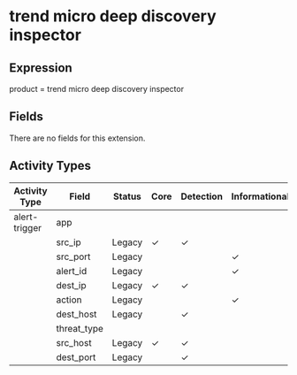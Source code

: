 trend micro deep discovery inspector
====================================

Expression
----------

product = trend micro deep discovery inspector

Fields
------

There are no fields for this extension.

Activity Types
--------------

| Activity Type | Field       | Status | Core     | Detection | Informational |
| ------------- | ----------- | ------ | -------- | --------- | ------------- |
| alert-trigger | app         |        |          |           |               |
|               | src_ip      | Legacy | &#10003; | &#10003;  |               |
|               | src_port    | Legacy |          |           | &#10003;      |
|               | alert_id    | Legacy |          |           | &#10003;      |
|               | dest_ip     | Legacy | &#10003; | &#10003;  |               |
|               | action      | Legacy |          |           | &#10003;      |
|               | dest_host   | Legacy |          | &#10003;  |               |
|               | threat_type |        |          |           |               |
|               | src_host    | Legacy | &#10003; | &#10003;  |               |
|               | dest_port   | Legacy |          | &#10003;  |               |

